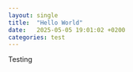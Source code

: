 ```yaml
---
layout: single
title:  "Hello World"
date:   2025-05-05 19:01:02 +0200
categories: test
---
```


Testing
